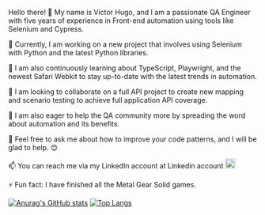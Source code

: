 Hello there! 👋 My name is Victor Hugo, and I am a passionate QA Engineer with five years of experience in Front-end automation using tools like Selenium and Cypress.

🔭 Currently, I am working on a new project that involves using Selenium with Python and the latest Python libraries.

🌱 I am also continuously learning about TypeScript, Playwright, and the newest Safari Webkit to stay up-to-date with the latest trends in automation.

👯 I am looking to collaborate on a full API project to create new mapping and scenario testing to achieve full application API coverage.

🤔 I am also eager to help the QA community more by spreading the word about automation and its benefits.

💬 Feel free to ask me about how to improve your code patterns, and I will be glad to help. 😊

📫 You can reach me via my LinkedIn account at Linkedin account 
<a href="https://www.linkedin.com/in/victor-hugo-fonseca-1a991994/">
  <img src="https://cdn.jsdelivr.net/gh/devicons/devicon/icons/linkedin/linkedin-original.svg" aligh="center" height="20"
  width="20">    
</a>

⚡ Fun fact: I have finished all the Metal Gear Solid games.



[![Anurag's GitHub stats](https://github-readme-stats.vercel.app/api?username=Hugosan000&show_icons=true&theme=calm)](https://github.com/anuraghazra/github-readme-stats)
[![Top Langs](https://github-readme-stats.vercel.app/api/top-langs/?username=Hugosan000&layout=compact&theme=calm)](https://github.com/anuraghazra/github-readme-stats)




